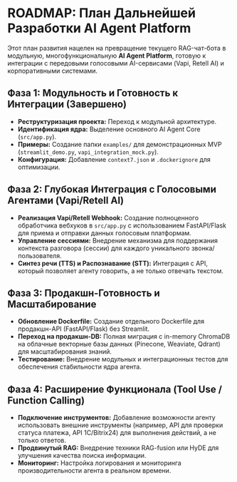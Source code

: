 # ROADMAP: План Дальнейшей Разработки AI Agent Platform

Этот план развития нацелен на превращение текущего RAG-чат-бота в модульную, многофункциональную **AI Agent Platform**, готовую к интеграции с передовыми голосовыми AI-сервисами (Vapi, Retell AI) и корпоративными системами.

## Фаза 1: Модульность и Готовность к Интеграции (Завершено)

*   **Реструктуризация проекта:** Переход к модульной архитектуре.
*   **Идентификация ядра:** Выделение основного AI Agent Core (`src/app.py`).
*   **Примеры:** Создание папки `examples/` для демонстрационных MVP (`streamlit_demo.py`, `vapi_integration_mock.py`).
*   **Конфигурация:** Добавление `context7.json` и `.dockerignore` для оптимизации.

## Фаза 2: Глубокая Интеграция с Голосовыми Агентами (Vapi/Retell AI)

*   **Реализация Vapi/Retell Webhook:** Создание полноценного обработчика вебхуков в `src/app.py` с использованием FastAPI/Flask для приема и отправки данных голосовым платформам.
*   **Управление сессиями:** Внедрение механизма для поддержания контекста разговора (сессии) для каждого уникального звонка/пользователя.
*   **Синтез речи (TTS) и Распознавание (STT):** Интеграция с API, который позволяет агенту говорить, а не только отвечать текстом.

## Фаза 3: Продакшн-Готовность и Масштабирование

*   **Обновление Dockerfile:** Создание отдельного Dockerfile для продакшн-API (FastAPI/Flask) без Streamlit.
*   **Переход на продакшн-DB:** Полная миграция с in-memory ChromaDB на облачные векторные базы данных (Pinecone, Weaviate, Qdrant) для масштабирования знаний.
*   **Тестирование:** Внедрение модульных и интеграционных тестов для обеспечения стабильности ядра агента.

## Фаза 4: Расширение Функционала (Tool Use / Function Calling)

*   **Подключение инструментов:** Добавление возможности агенту использовать внешние инструменты (например, API для проверки статуса платежа, API 1C/Bitrix24) для выполнения действий, а не только ответов.
*   **Продвинутый RAG:** Внедрение техники RAG-fusion или HyDE для улучшения качества поиска информации.
*   **Мониторинг:** Настройка логирования и мониторинга производительности агента в реальном времени.
